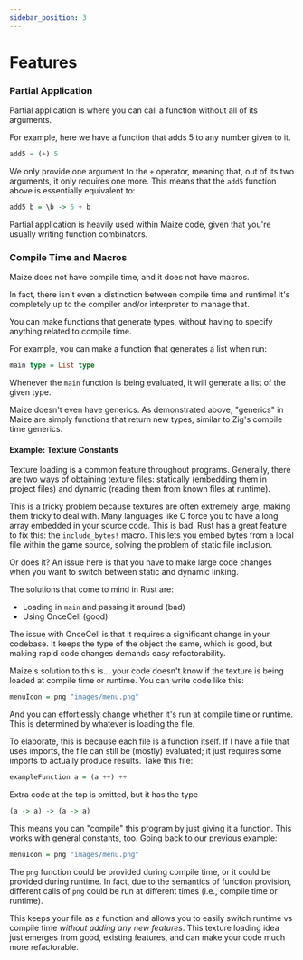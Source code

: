 ```yaml
---
sidebar_position: 3
---
```


# Features

### Partial Application
Partial application is where you can call a function without all of its
arguments.

For example, here we have a function that adds 5 to any number given to it.
```haskell
add5 = (+) 5
```
We only provide one argument to the `+` operator, meaning that, out of its two
arguments, it only requires one more. This means that the `add5` function above
is essentially equivalent to:
```haskell
add5 b = \b -> 5 + b
```

Partial application is heavily used within Maize code, given that you're usually
writing function combinators.

### Compile Time and Macros
Maize does not have compile time, and it does not have macros.

In fact, there isn't even a distinction between compile time and runtime!
It's completely up to the compiler and/or interpreter to manage that.

You can make functions that generate types, without having to specify anything
related to compile time.

For example, you can make a function that generates a list when run:
```haskell
main type = List type
```
Whenever the `main` function is being evaluated, it will generate a list of the
given type.

Maize doesn't even have generics. As demonstrated above, "generics" in Maize are
simply functions that return new types, similar to Zig's compile time generics.

#### Example: Texture Constants
Texture loading is a common feature throughout programs. Generally, there are two ways of obtaining texture files: statically (embedding them in project files) and dynamic (reading them from known files at runtime).

This is a tricky problem because textures are often extremely large, making them tricky to deal with. Many languages like C force you to have a long array embedded in your source code. This is bad. Rust has a great feature to fix this: the `include_bytes!` macro. This lets you embed bytes from a local file within the game source, solving the problem of static file inclusion.

Or does it? An issue here is that you have to make large code changes when you want to switch between static and dynamic linking.

The solutions that come to mind in Rust are:
- Loading in `main` and passing it around (bad)
- Using OnceCell (good)

The issue with OnceCell is that it requires a significant change in your codebase. It keeps the type of the object the same, which is good, but making rapid code changes demands easy refactorability.

Maize's solution to this is...  your code doesn't know if the texture is being loaded at compile time or runtime. You can write code like this:
```Haskell
menuIcon = png "images/menu.png"
```
And you can effortlessly change whether it's run at compile time or runtime. This is determined by whatever is loading the file.

To elaborate, this is because each file is a function itself. If I have a file that uses imports, the file can still be (mostly) evaluated; it just requires some imports to actually produce results. Take this file:
```Haskell
exampleFunction a = (a ++) ++
```
Extra code at the top is omitted, but it has the type
```Haskell
(a -> a) -> (a -> a)
```
This means you can "compile" this program by just giving it a function. This works with general constants, too. Going back to our previous example:
```Haskell
menuIcon = png "images/menu.png"
```
The `png` function could be provided during compile time, or it could be provided during runtime. In fact, due to the semantics of function provision, different calls of `png` could be run at different times (i.e., compile time or runtime).

This keeps your file as a function and allows you to easily switch runtime vs compile time *without adding any new features*. This texture loading idea just emerges from good, existing features, and can make your code much more refactorable.

